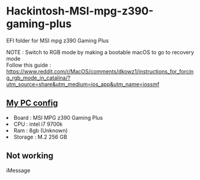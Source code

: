# Hackintosh-MSI-mpg-z390-gaming-plus
EFI folder for MSI mpg z390 Gaming Plus

NOTE : Switch to RGB mode by making a bootable macOS to go to recovery mode<br>
Follow this guide :  https://www.reddit.com/r/MacOS/comments/dkowz1/instructions_for_forcing_rgb_mode_in_catalina/?utm_source=share&utm_medium=ios_app&utm_name=iossmf

## <u>My PC config</u>
<li>Board : MSI MPG z390 Gaming Plus</li>
<li>CPU : intel i7 9700k</li>
<li>Ram : 8gb (Unknown)</li>
<li>Storage : M.2 256 GB</li>

## Not working
iMessage

